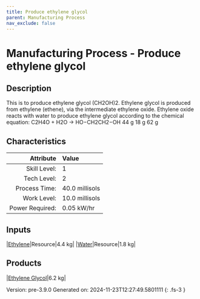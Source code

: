```yaml
---
title: Produce ethylene glycol
parent: Manufacturing Process
nav_exclude: false
---
```

# Manufacturing Process - Produce ethylene glycol

## Description
&#10;&#9;&#9;&#9;This is to produce ethylene glycol (CH2OH)2. Ethylene glycol is produced from ethylene &#10;&#9;&#9;&#9;(ethene), via the intermediate ethylene oxide. &#10;&#9;&#9;&#9;&#10;&#9;&#9;&#9;Ethylene oxide reacts with water to produce ethylene glycol according to the &#10;&#9;&#9;&#9;chemical equation:&#10;&#10;&#9;&#9;&#9;&#9;C2H4O + H2O → HO−CH2CH2−OH&#10;&#9;&#9;&#9;&#9;44 g   18 g    62 g&#10;&#9;&#9;

## Characteristics

| Attribute      | Value |
|--------:|:------|
|Skill Level:|1|
|Tech Level:|2|
|Process Time:|40.0 millisols|
|Work Level:|10.0 millisols|
|Power Required:|0.05 kW/hr|

## Inputs

|[Ethylene](../resource/ethylene.html)|Resource|4.4 kg|
|[Water](../resource/water.html)|Resource|1.8 kg|

## Products

|[Ethylene Glycol](../resource/ethylene-glycol.html)|6.2 kg|


Version: pre-3.9.0 Generated on: 2024-11-23T12:27:49.5801111
{: .fs-3 }

